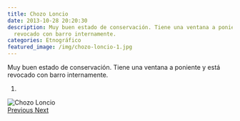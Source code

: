 ```yaml
---
title: Chozo Loncio
date: 2013-10-28 20:20:30
description: Muy buen estado de conservación. Tiene una ventana a poniente y está
  revocado con barro internamente.
categories: Etnográfico
featured_image: /img/chozo-loncio-1.jpg
---
```



Muy buen estado de conservación. Tiene una ventana a poniente y está revocado con barro internamente.

<div id="myCarousel" class="carousel slide" df-ride="carousel">
  <!-- Indicators -->
  <ol class="carousel-indicators">
    <li df-target="#myCarousel" df-slide-to="0" class="active"></li>
  </ol>
  <!-- Wrapper for slides -->
  <div class="carousel-inner" role="listbox">
    <div class="item active">
      <img src="/img/chozo-loncio-1.jpg" alt="Chozo Loncio">
    </div>
  <!-- Left and right controls -->
  <a class="left carousel-control" href="#myCarousel" role="button" df-slide="prev">
    <span class="glyphicon glyphicon-chevron-left" aria-hidden="true"></span>
    <span class="sr-only">Previous</span>
  </a>
  <a class="right carousel-control" href="#myCarousel" role="button" df-slide="next">
    <span class="glyphicon glyphicon-chevron-right" aria-hidden="true"></span>
    <span class="sr-only">Next</span>
  </a>
</div>
